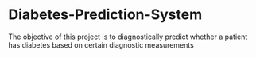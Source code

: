 # Diabetes-Prediction-System
The objective of this project is to diagnostically predict whether a patient has diabetes based on certain diagnostic measurements
